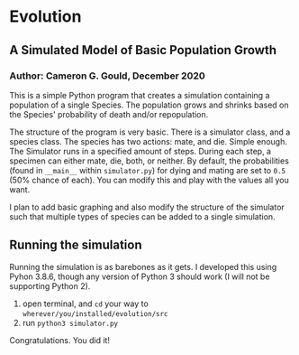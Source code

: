# Evolution
## A Simulated Model of Basic Population Growth
### Author: Cameron G. Gould, December 2020
This is a simple Python program that creates a simulation containing a population of
a single Species. The population grows and shrinks based on the Species' probability of death and/or repopulation.

The structure of the program is very basic. There is a simulator class, and a species class. The species has two actions: mate, and die. Simple enough. The Simulator runs in a specified amount of steps. During each step, a specimen can either mate, die, both, or neither. By default, the probabilities (found in `__main__` within `simulator.py`) for dying and mating are set to `0.5` (50% chance of each). You can modify this and play with the values all you want.

I plan to add basic graphing and also modify the structure of the simulator such that multiple types of species can be added to a single simulation.

## Running the simulation
Running the simulation is as barebones as it gets. I developed this using Pyhon 3.8.6, though any version of Python 3 should work (I will not be supporting Python 2).

1. open terminal, and `cd` your way to `wherever/you/installed/evolution/src`
2. run `python3 simulator.py`

Congratulations. You did it! 